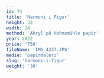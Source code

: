 ```yaml
---
id: 74
title: 'Harmoni i Figur'
height: 32
width: 24
method: 'Akryl på Hahnemühle papir'
year: 2022
price: '750'
fileName: 'IMG_4337.JPG'
medie: 'papirmaleri'
slug: 'harmoni-i-figur'
weight: '30'
---
```

